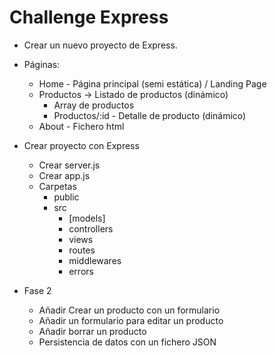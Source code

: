 # Challenge Express

- Crear un nuevo proyecto de Express.
- Páginas:

  - Home - Página principal (semi estática) / Landing Page
  - Productos -> Listado de productos (dinámico)
    - Array de productos
    - Productos/:id - Detalle de producto (dinámico)
  - About - Fichero html

- Crear proyecto con Express

  - Crear server.js
  - Crear app.js
  - Carpetas
    - public
    - src
      - [models]
      - controllers
      - views
      - routes
      - middlewares
      - errors

- Fase 2
  - Añadir Crear un producto con un formulario
  - Añadir un formulario para editar un producto
  - Añadir borrar un producto
  - Persistencia de datos con un fichero JSON
